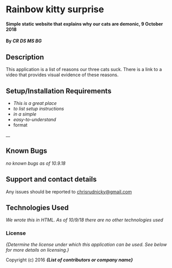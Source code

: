 # Rainbow kitty surprise

#### Simple static website that explains why our cats are demonic, 9 October 2018

#### By _**CR DS MS BG**_

## Description

This application is a list of reasons our three cats suck. There is a link to a video that provides visual evidence of these reasons.

## Setup/Installation Requirements

* _This is a great place_
* _to list setup instructions_
* _in a simple_
* _easy-to-understand_
* format

__

## Known Bugs

_no known bugs as of 10.9.18_

## Support and contact details

Any issues should be reported to chrisrudnicky@gmail.com
## Technologies Used

_We wrote this in HTML. As of 10/9/18 there are no other technologies used_

### License

*{Determine the license under which this application can be used.  See below for more details on licensing.}*

Copyright (c) 2016 **_{List of contributors or company name}_**
